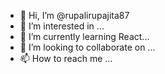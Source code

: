 - 👋 Hi, I’m @rupalirupajita87
- 👀 I’m interested in ...
- 🌱 I’m currently learning React...
- 💞️ I’m looking to collaborate on ...
- 📫 How to reach me ...

<!---
rupalirupajita87/rupalirupajita87 is a ✨ special ✨ repository because its `README.md` (this file) appears on your GitHub profile.
You can click the Preview link to take a look at your changes.
--->
